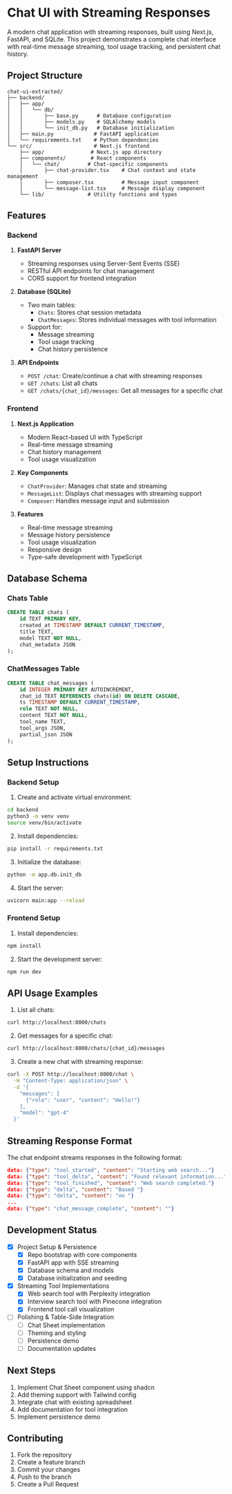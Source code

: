 # Chat UI with Streaming Responses

A modern chat application with streaming responses, built using Next.js, FastAPI, and SQLite. This project demonstrates a complete chat interface with real-time message streaming, tool usage tracking, and persistent chat history.

## Project Structure

```
chat-ui-extracted/
├── backend/
│   ├── app/
│   │   └── db/
│   │       ├── base.py      # Database configuration
│   │       ├── models.py    # SQLAlchemy models
│   │       └── init_db.py   # Database initialization
│   ├── main.py             # FastAPI application
│   └── requirements.txt    # Python dependencies
└── src/                    # Next.js frontend
    ├── app/               # Next.js app directory
    ├── components/        # React components
    │   └── chat/         # Chat-specific components
    │       ├── chat-provider.tsx    # Chat context and state management
    │       ├── composer.tsx         # Message input component
    │       └── message-list.tsx     # Message display component
    └── lib/              # Utility functions and types
```

## Features

### Backend

1. **FastAPI Server**
   - Streaming responses using Server-Sent Events (SSE)
   - RESTful API endpoints for chat management
   - CORS support for frontend integration

2. **Database (SQLite)**
   - Two main tables:
     - `Chats`: Stores chat session metadata
     - `ChatMessages`: Stores individual messages with tool information
   - Support for:
     - Message streaming
     - Tool usage tracking
     - Chat history persistence

3. **API Endpoints**
   - `POST /chat`: Create/continue a chat with streaming responses
   - `GET /chats`: List all chats
   - `GET /chats/{chat_id}/messages`: Get all messages for a specific chat

### Frontend

1. **Next.js Application**
   - Modern React-based UI with TypeScript
   - Real-time message streaming
   - Chat history management
   - Tool usage visualization

2. **Key Components**
   - `ChatProvider`: Manages chat state and streaming
   - `MessageList`: Displays chat messages with streaming support
   - `Composer`: Handles message input and submission

3. **Features**
   - Real-time message streaming
   - Message history persistence
   - Tool usage visualization
   - Responsive design
   - Type-safe development with TypeScript

## Database Schema

### Chats Table
```sql
CREATE TABLE chats (
    id TEXT PRIMARY KEY,
    created_at TIMESTAMP DEFAULT CURRENT_TIMESTAMP,
    title TEXT,
    model TEXT NOT NULL,
    chat_metadata JSON
);
```

### ChatMessages Table
```sql
CREATE TABLE chat_messages (
    id INTEGER PRIMARY KEY AUTOINCREMENT,
    chat_id TEXT REFERENCES chats(id) ON DELETE CASCADE,
    ts TIMESTAMP DEFAULT CURRENT_TIMESTAMP,
    role TEXT NOT NULL,
    content TEXT NOT NULL,
    tool_name TEXT,
    tool_args JSON,
    partial_json JSON
);
```

## Setup Instructions

### Backend Setup

1. Create and activate virtual environment:
```bash
cd backend
python3 -m venv venv
source venv/bin/activate
```

2. Install dependencies:
```bash
pip install -r requirements.txt
```

3. Initialize the database:
```bash
python -m app.db.init_db
```

4. Start the server:
```bash
uvicorn main:app --reload
```

### Frontend Setup

1. Install dependencies:
```bash
npm install
```

2. Start the development server:
```bash
npm run dev
```

## API Usage Examples

1. List all chats:
```bash
curl http://localhost:8000/chats
```

2. Get messages for a specific chat:
```bash
curl http://localhost:8000/chats/{chat_id}/messages
```

3. Create a new chat with streaming response:
```bash
curl -X POST http://localhost:8000/chat \
  -H "Content-Type: application/json" \
  -d '{
    "messages": [
      {"role": "user", "content": "Hello!"}
    ],
    "model": "gpt-4"
  }'
```

## Streaming Response Format

The chat endpoint streams responses in the following format:

```json
data: {"type": "tool_started", "content": "Starting web search..."}
data: {"type": "tool_delta", "content": "Found relevant information..."}
data: {"type": "tool_finished", "content": "Web search completed."}
data: {"type": "delta", "content": "Based "}
data: {"type": "delta", "content": "on "}
...
data: {"type": "chat_message_complete", "content": ""}
```

## Development Status

- [x] Project Setup & Persistence
  - [x] Repo bootstrap with core components
  - [x] FastAPI app with SSE streaming
  - [x] Database schema and models
  - [x] Database initialization and seeding

- [x] Streaming Tool Implementations
  - [x] Web search tool with Perplexity integration
  - [x] Interview search tool with Pinecone integration
  - [x] Frontend tool call visualization

- [ ] Polishing & Table-Side Integration
  - [ ] Chat Sheet implementation
  - [ ] Theming and styling
  - [ ] Persistence demo
  - [ ] Documentation updates

## Next Steps

1. Implement Chat Sheet component using shadcn
2. Add theming support with Tailwind config
3. Integrate chat with existing spreadsheet
4. Add documentation for tool integration
5. Implement persistence demo

## Contributing

1. Fork the repository
2. Create a feature branch
3. Commit your changes
4. Push to the branch
5. Create a Pull Request
